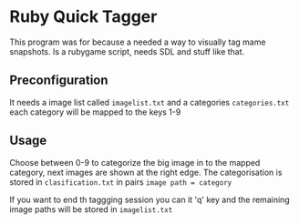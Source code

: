 # Ruby Quick Tagger #

This program was for because a needed a way to visually tag mame snapshots. Is a rubygame script, needs SDL and stuff like that.

## Preconfiguration ##

It needs a image list called `imagelist.txt` and a categories `categories.txt` each category will be mapped to the keys 1-9

## Usage ##

Choose between 0-9 to categorize the big image in to the mapped category, next images are shown at the right edge. The categorisation is stored in `clasification.txt` in pairs `image path = category`

If you want to end th taggging session you can it 'q' key and the remaining image paths will be stored in `imagelist.txt`
